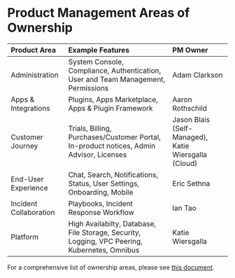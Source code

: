 # Product Management Areas of Ownership

| Product Area | Example Features| PM Owner |
| :--- | :--- | :--- |
| Administration | System Console, Compliance, Authentication, User and Team Management, Permissions | Adam Clarkson |
| Apps & Integrations | Plugins, Apps Marketplace, Apps & Plugin Framework | Aaron Rothschild |
| Customer Journey | Trials, Billing, Purchases/Customer Portal, In-product notices, Admin Advisor, Licenses | Jason Blais (Self-Managed), Katie Wiersgalla (Cloud) |
| End-User Experience | Chat, Search, Notifications, Status, User Settings, Onboarding, Mobile | Eric Sethna |
| Incident Collaboration | Playbooks, Incident Response Workflow | Ian Tao |
| Platform | High Availabilty, Database, File Storage, Security, Logging, VPC Peering, Kubernetes, Omnibus | Katie Wiersgalla|

For a comprehensive list of ownership areas, please see [this document](https://docs.google.com/spreadsheets/d/1-EUPdTpOxNx4bwf-312Pgqis7xSObK00c-KYwPXr2Y0/edit?usp=sharing). 
